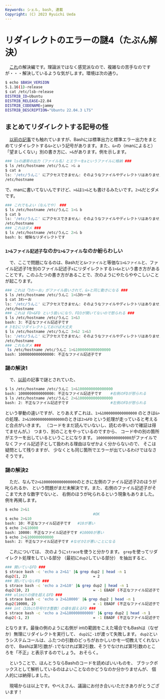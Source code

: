 ```yaml
---
Keywords: シェル, bash, 連載
Copyright: (C) 2023 Ryuichi Ueda
---
```


# リダイレクトのエラーの謎4（たぶん解決）

　[これ](/?post=20230817_redirect)の解決編です。理論派ではなく感覚派なので、複雑なの苦手なのですが・・・解決しているような気がします。環境は次の通り。

```bash
$ echo $BASH_VERSION
5.1.16(1)-release
$ cat /etc/lsb-release
DISTRIB_ID=Ubuntu
DISTRIB_RELEASE=22.04
DISTRIB_CODENAME=jammy
DISTRIB_DESCRIPTION="Ubuntu 22.04.3 LTS"
```

## まとめてリダイレクトする記号の怪

　[以前の記事](/?post=20230817_redirect)でも触れていますが、Bashには標準出力と標準エラー出力をまとめてリダイレクトする`&>`という記号があります。また、`&>`の（manによると）「望ましくない」別の書き方に、`>&`があります。例を示します。

```bash
### lsの通常の出力（ファイル名）とエラーをaというファイルに格納 ###
$ ls /etc/hostname /etc/うんこ >& a 
$ cat a
ls: '/etc/うんこ' にアクセスできません: そのようなファイルやディレクトリはありません
/etc/hostname
```

で、manに書いてないんですけど、`>&`は`1>&`とも書けるみたいです。`2>&`だとダメです。

```bash
### これでもよい（なんでや） ###
$ ls /etc/hostname /etc/うんこ 1>& b
$ cat b
ls: '/etc/うんこ' にアクセスできません: そのようなファイルやディレクトリはありません
/etc/hostname
### これはダメ ###
$ ls /etc/hostname /etc/うんこ 2>& b
bash: b: 曖昧なリダイレクトです
```

### `1>&ファイル記述子`なのか`1>&ファイル`なのか紛らわしい

　で、ここで問題になるのは、Bashだと`&>ファイル`と等価な`1>&ファイル`と、ファイル記述子1を別のファイル記述子`x`にリダイレクトする`1>&x`という書き方があることです。このふたつの書き方があることで、次のようにやたらややこしいことが起こります。

```bash
### これは「3わーお」がファイル扱いされて、&>と同じ動きになる ###
$ ls /etc/hostname /etc/うんこ 1>&3わーお
$ cat 3わーお 
ls: '/etc/うんこ' にアクセスできません: そのようなファイルやディレクトリはありません
/etc/hostname
### これは FD>&FD という扱いになり、FD3が開いてないので怒られる ###
$ ls /etc/hostname /etc/うんこ 1>&3
bash: 3: 不正なファイル記述子です
# 3を2にリダイレクトしておけば大丈夫
$ ls /etc/hostname /etc/うんこ 3>&2 1>&3
ls: '/etc/うんこ' にアクセスできません: そのようなファイルやディレクトリはありません
/etc/hostname
### これもダメ ###
 ls /etc/hostname /etc/うんこ 1>&1000000000000000
bash: 1000000000000000: 不正なファイル記述子です
```

### 謎の解決1

　で、[以前](/?post=20230817_redirect)の記事で謎とされていた、

```bash
$ ls /etc/hostname /etc/うんこ 1>&1000000000000000
bash: 1000000000000000: 不正なファイル記述子です    #右側のFDが怒られる
$ ls /etc/hostname /etc/うんこ 2>&1000000000000000
bash: 2: 不正なファイル記述子です                   #左側のFDが怒られる
```

という挙動の違いですが、とりあえずこれは、`1>&1000000000000000`
のときは`&>`の処理、`2>&1000000000000000`のときは`2>&FD`
という処理が走っていると考えると合点がいきます。
（コードをまだ読んでいないし、読むの辛いので確証は得てませんが。）
つまり、別のことをやっているのですから、
コード中の別の箇所がエラーを出しているということになります。
`1000000000000000`がファイルでなくファイル記述子として扱われる理由はなぜかよく分からないので、
そこは疑問として残りますが、
少なくとも同じ箇所でエラーが出ているわけではなさそうです。



### 謎の解決2

　ただ、なんで`2>&1000000000000000`のときに左側のファイル記述子2のほうが叱られるか、
という問題がまだ未解決です。また、右側のファイル記述子がそこまで大きな数字でないと、
右側のほうが叱られるという現象もありました。例を再掲します。

```bash
$ echo 2>&1
                                        #OK
$ echo 2>&10
bash: 10: 不正なファイル記述子です   #10が悪い
$ echo 2>&10000
bash: 10000: 不正なファイル記述子です #10000が悪い
$ echo 2>&100000000000
bash: 2: 不正なファイル記述子です #なぜか2が悪いことになる
```

　これについては、
次のように`strace`を使うと分かります。
`grep`を使ってリダイレクト処理をしている部分
（最初に`dup2`している部分）
を抽出すると、

```bash
### 開いているFD ###
$ strace bash -c 'echo a 2>&1' |& grep dup2 | head -n 1
dup2(1, 2)                              = 2
### 開いていないFD ###
$ strace bash -c 'echo a 2>&10' |& grep dup2 | head -n 1
dup2(10, 2)                             = -1 EBADF (不正なファイル記述子です)
### ulimitの値を超えるFD ###
$ strace bash -c 'echo a 2>&10000' |& grep dup2 | head -n 1
dup2(10000, 2)                          = -1 EBADF (不正なファイル記述子です)
### int（32bit符号付き整数）の値を超えるFD ###
$ strace bash -c 'echo a 2>&100000000000' |& grep dup2 | head -n 1
dup2(-1, 2)                             = -1 EBADF (不正なファイル記述子です)
```

となります。最後の例のように右側が
intの範囲をこえた場合でもBashは（なぜか）無理にリダイレクトを実行して、
`dup2`に`-1`が渡って失敗します。
`dup2`というシステムコールは、ふたつの引数のどっちがおかしいかを一切教えてくれないので、
Bashは第1引数が`-1`でなければ第2引数、そうでなければ第1引数のところを「不正」と表示するのでしょう。
おそらく。


　ということで、ほんとうならBashのコードを読めばいいものを、
ブラックボックスとして解析しているのはよいことなのかどうなのか分かりませんが、
個人的には納得しました。


　現場からは以上です。やべえさん、議論にお付き合いいただきありがとうございます！
